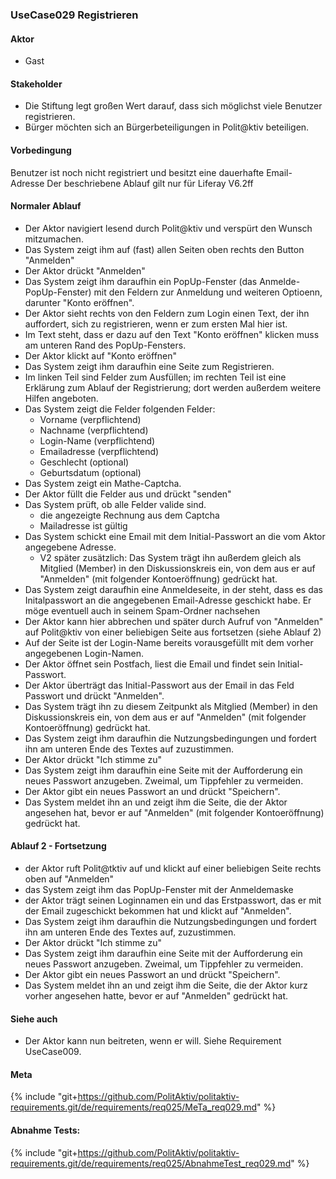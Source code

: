 
### UseCase029 Registrieren

#### Aktor
 * Gast


#### Stakeholder
 * Die Stiftung legt großen Wert darauf, dass sich möglichst viele Benutzer registrieren.
 * Bürger möchten sich an Bürgerbeteiligungen in Polit@ktiv beteiligen.


#### Vorbedingung
Benutzer ist noch nicht registriert und besitzt eine dauerhafte Email-Adresse Der beschriebene Ablauf gilt nur für Liferay V6.2ff


#### Normaler Ablauf
 * Der Aktor navigiert lesend durch Polit@ktiv und verspürt den Wunsch mitzumachen.
 * Das System zeigt ihm auf (fast) allen Seiten oben rechts den Button "Anmelden"
 * Der Aktor drückt "Anmelden"
 * Das System zeigt ihm daraufhin ein PopUp-Fenster (das Anmelde-PopUp-Fenster) mit den Feldern zur Anmeldung und weiteren Optioenn, darunter "Konto eröffnen".
 * Der Aktor sieht rechts von den Feldern zum Login einen Text, der ihn auffordert, sich zu registrieren, wenn er zum ersten Mal hier ist.
 * Im Text steht, dass er dazu auf den Text "Konto eröffnen" klicken muss am unteren Rand des PopUp-Fensters.
 * Der Aktor klickt auf "Konto eröffnen"
 * Das System zeigt ihm daraufhin eine Seite zum Registrieren.
 * Im linken Teil sind Felder zum Ausfüllen; im rechten Teil ist eine Erklärung zum Ablauf der Registrierung; dort werden außerdem weitere Hilfen angeboten.
 * Das System zeigt die Felder folgenden Felder:
   * Vorname (verpflichtend)
   * Nachname (verpflichtend)
   * Login-Name (verpflichtend)
   * Emailadresse (verpflichtend)
   * Geschlecht (optional)
   * Geburtsdatum (optional)
 * Das System zeigt ein Mathe-Captcha.
 * Der Aktor füllt die Felder aus und drückt "senden"
 * Das System prüft, ob alle Felder valide sind.
   * die angezeigte Rechnung aus dem Captcha
   * Mailadresse ist gültig
 * Das System schickt eine Email mit dem Initial-Passwort an die vom Aktor angegebene Adresse.
     * V2 später zusätzlich: Das System trägt ihn außerdem gleich als Mitglied (Member) in den Diskussionskreis  ein, von dem aus er auf "Anmelden" (mit folgender Kontoeröffnung)  gedrückt hat.
 * Das System zeigt daraufhin eine Anmeldeseite, in der steht, dass es das  Initalpasswort an die angegebenen Email-Adresse geschickt habe. Er möge  eventuell auch in seinem Spam-Ordner nachsehen
 * Der Aktor kann hier abbrechen und später durch Aufruf von "Anmelden" auf Polit@ktiv von einer beliebigen Seite aus fortsetzen (siehe Ablauf 2)
 * Auf der Seite ist der Login-Name bereits vorausgefüllt mit dem vorher angegebenen Login-Namen.
 * Der Aktor öffnet sein Postfach, liest die Email und findet sein Initial-Passwort.
 * Der Aktor überträgt das Initial-Passwort aus der Email in das Feld Passwort und drückt "Anmelden".
 * Das System trägt ihn zu diesem Zeitpunkt als Mitglied (Member) in den Diskussionskreis ein, von dem aus er auf "Anmelden" (mit folgender Kontoeröffnung) gedrückt hat.
 * Das System zeigt ihm daraufhin die Nutzungsbedingungen und fordert ihn am unteren Ende des Textes auf zuzustimmen.
 * Der Aktor drückt "Ich stimme zu"
 * Das System zeigt ihm daraufhin eine Seite mit der Aufforderung ein neues Passwort anzugeben. Zweimal, um Tippfehler zu vermeiden.
 * Der Aktor gibt ein neues Passwort an und drückt "Speichern".
 * Das System meldet ihn an und zeigt ihm die Seite, die der Aktor angesehen hat, bevor er auf "Anmelden" (mit folgender Kontoeröffnung) gedrückt hat.


#### Ablauf 2 - Fortsetzung
 * der Aktor ruft Polit@tktiv auf und klickt auf einer beliebigen Seite rechts oben auf "Anmelden"
 * das System zeigt ihm das PopUp-Fenster mit der Anmeldemaske
 * der Aktor trägt seinen Loginnamen ein und das Erstpasswort, das er mit der Email zugeschickt bekommen hat und klickt auf "Anmelden".
 * Das System zeigt ihm daraufhin die Nutzungsbedingungen und fordert ihn am unteren Ende des Textes auf, zuzustimmen.
 * Der Aktor drückt "Ich stimme zu"
 * Das System zeigt ihm daraufhin eine Seite mit der Aufforderung ein neues Passwort anzugeben. Zweimal, um Tippfehler zu vermeiden.
 * Der Aktor gibt ein neues Passwort an und drückt "Speichern".
 * Das System meldet ihn an und zeigt ihm die Seite, die der Aktor kurz vorher angesehen hatte, bevor er auf "Anmelden" gedrückt hat.


#### Siehe auch
 
 * Der Aktor kann nun beitreten, wenn er will. Siehe Requirement UseCase009.

#### Meta
{% include "git+https://github.com/PolitAktiv/politaktiv-requirements.git/de/requirements/req025/MeTa_req029.md" %} 


#### Abnahme Tests:
{% include "git+https://github.com/PolitAktiv/politaktiv-requirements.git/de/requirements/req025/AbnahmeTest_req029.md" %} 